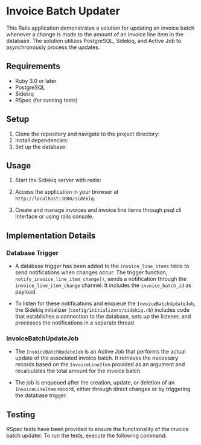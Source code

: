# Invoice Batch Updater

This Rails application demonstrates a solution for updating an invoice batch whenever a change is made to the amount of an invoice line item in the database. The solution utilizes PostgreSQL, Sidekiq, and Active Job to asynchronously process the updates.

## Requirements

- Ruby 3.0 or later
- PostgreSQL
- Sidekiq
- RSpec (for running tests)

## Setup

1. Clone the repository and navigate to the project directory:
2. Install dependencies:
3. Set up the database:

## Usage

1. Start the Sidekiq server with redis:


3. Access the application in your browser at `http://localhost:3000/sidekiq`.

4. Create and manage invoices and invoice line items through psql cli interface or using rails console.

## Implementation Details

### Database Trigger

- A database trigger has been added to the `invoice_line_items` table to send notifications when changes occur. The trigger function, `notify_invoice_line_item_change()`, sends a notification through the `invoice_line_item_change` channel. It includes the `invoice_batch_id` as payload.

- To listen for these notifications and enqueue the `InvoiceBatchUpdateJob`, the Sidekiq initializer (`config/initializers/sidekiq.rb`) includes code that establishes a connection to the database, sets up the listener, and processes the notifications in a separate thread.

### InvoiceBatchUpdateJob

- The `InvoiceBatchUpdateJob` is an Active Job that performs the actual update of the associated invoice batch. It retrieves the necessary records based on the `InvoiceLineItem` provided as an argument and recalculates the total amount for the invoice batch.

- The job is enqueued after the creation, update, or deletion of an `InvoiceLineItem` record, either through direct changes or by triggering the database trigger.

## Testing

RSpec tests have been provided to ensure the functionality of the invoice batch updater. To run the tests, execute the following command:

